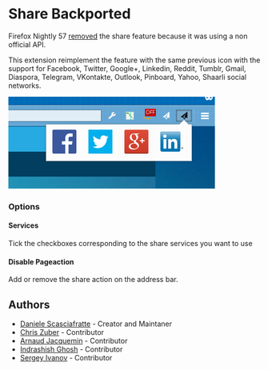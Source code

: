 # Share Backported

Firefox Nightly 57 [removed](https://bugzilla.mozilla.org/show_bug.cgi?id=1388902) the share feature because it was using a non official API.

This extension reimplement the feature with the same previous icon with the support for Facebook, Twitter, Google+, Linkedin, Reddit, Tumblr, Gmail, Diaspora, Telegram, VKontakte, Outlook, Pinboard, Yahoo, Shaarli social networks.

![](screenshot.png)

### Options

#### Services
Tick the checkboxes corresponding to the share services you want to use

#### Disable Pageaction
Add or remove the share action on the address bar.

## Authors

* [Daniele Scasciafratte](https://github.com/Mte90/) - Creator and Maintaner
* [Chris Zuber](https://github.com/shgysk8zer0) - Contributor
* [Arnaud Jacquemin](https://github.com/arnaud-jacquemin) - Contributor
* [Indrashish Ghosh](https://github.com/ghosh) - Contributor
* [Sergey Ivanov](https://github.com/ufocoder) - Contributor
